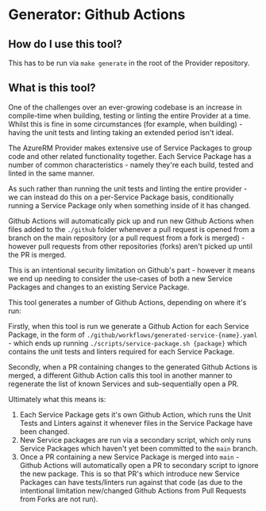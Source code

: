 # Generator: Github Actions

## How do I use this tool?

This has to be run via `make generate` in the root of the Provider repository.

## What is this tool?

One of the challenges over an ever-growing codebase is an increase in compile-time when building, testing or linting
the entire Provider at a time. Whilst this is fine in some circumstances (for example, when building) - having the
unit tests and linting taking an extended period isn't ideal.

The AzureRM Provider makes extensive use of Service Packages to group code and other related functionality together.
Each Service Package has a number of common characteristics - namely they're each build, tested and linted in the
same manner.

As such rather than running the unit tests and linting the entire provider - we can instead do this on a per-Service
Package basis, conditionally running a Service Package only when something inside of it has changed.

Github Actions will automatically pick up and run new Github Actions when files added to the `./github` folder
whenever a pull request is opened from a branch on the main repository (or a pull request from a fork is merged) -
however pull requests from other repositories (forks) aren't picked up until the PR is merged.

This is an intentional security limitation on Github's part - however it means we end up needing to consider the
use-cases of both a new Service Packages and changes to an existing Service Package.

This tool generates a number of Github Actions, depending on where it's run:

Firstly, when this tool is run we generate a Github Action for each Service Package, in the form of
`./github/workflows/generated-service-{name}.yaml` - which ends up running `./scripts/service-package.sh {package}`
which contains the unit tests and linters required for each Service Package.

Secondly, when a PR containing changes to the generated Github Actions is merged, a different Github Action calls
this tool in another manner to regenerate the list of known Services and sub-sequentially open a PR.

Ultimately what this means is:

1. Each Service Package gets it's own Github Action, which runs the Unit Tests and Linters against it whenever
files in the Service Package have been changed.
2. New Service packages are run via a secondary script, which only runs Service Packages which haven't yet
been committed to the `main` branch.
3. Once a PR containing a new Service Package is merged into `main` - Github Actions will automatically open a
PR to secondary script to ignore the new package. This is so that PR's which introduce new Service Packages can
have tests/linters run against that code (as due to the intentional limitation new/changed Github Actions from
Pull Requests from Forks are not run).
